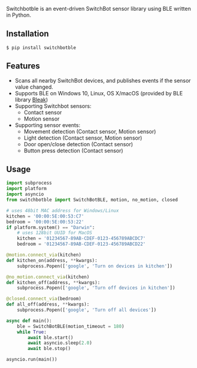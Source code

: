 Switchbotble is an event-driven SwitchBot sensor library using BLE written in Python.

## Installation

```
$ pip install switchbotble
```

## Features

* Scans all nearby SwitchBot devices, and publishes events if the sensor value changed.
* Supports BLE on Windows 10, Linux, OS X/macOS (provided by BLE library [Bleak](https://github.com/hbldh/bleak))
* Supporting Switchbot sensors:
  * Contact sensor
  * Motion sensor
* Supporting sensor events:
  * Movement detection (Contact sensor, Motion sensor)
  * Light detection (Contact sensor, Motion sensor)
  * Door open/close detection (Contact sensor)
  * Button press detection (Contact sensor)

## Usage

``` python
import subprocess
import platform
import asyncio
from switchbotble import SwitchBotBLE, motion, no_motion, closed

# uses 48bit MAC address for Windows/Linux
kitchen = '00:00:5E:00:53:C7'
bedroom = '00:00:5E:00:53:22'
if platform.system() == "Darwin":
    # uses 128bit UUID for MacOS
    kitchen = '01234567-89AB-CDEF-0123-456789ABCDC7'
    bedroom = '01234567-89AB-CDEF-0123-456789ABCD22'

@motion.connect_via(kitchen)
def kitchen_on(address, **kwargs):
    subprocess.Popen(['google', 'Turn on devices in kitchen'])

@no_motion.connect_via(kitchen)
def kitchen_off(address, **kwargs):
    subprocess.Popen(['google', 'Turn off devices in kitchen'])

@closed.connect_via(bedroom)
def all_off(address, **kwargs):
    subprocess.Popen(['google', 'Turn off all devices'])

async def main():
    ble = SwitchBotBLE(motion_timeout = 180)
    while True:
        await ble.start()
        await asyncio.sleep(2.0)
        await ble.stop()

asyncio.run(main())
```
